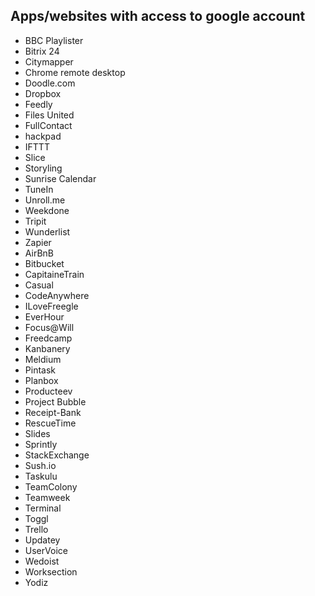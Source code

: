 ## Apps/websites with access to google account

* BBC Playlister
* Bitrix 24
* Citymapper
* Chrome remote desktop
* Doodle.com
* Dropbox
* Feedly
* Files United
* FullContact
* hackpad
* IFTTT
* Slice
* Storyling
* Sunrise Calendar
* TuneIn
* Unroll.me
* Weekdone
* Tripit
* Wunderlist
* Zapier
* AirBnB
* Bitbucket
* CapitaineTrain
* Casual
* CodeAnywhere
* ILoveFreegle
* EverHour
* Focus@Will
* Freedcamp
* Kanbanery
* Meldium
* Pintask
* Planbox
* Producteev
* Project Bubble
* Receipt-Bank
* RescueTime
* Slides
* Sprintly
* StackExchange
* Sush.io
* Taskulu
* TeamColony
* Teamweek
* Terminal
* Toggl
* Trello
* Updatey
* UserVoice
* Wedoist
* Worksection
* Yodiz
